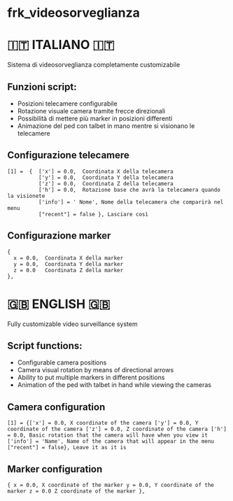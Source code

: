 # frk_videosorveglianza

# :it: ITALIANO :it:

Sistema di videosorveglianza completamente customizabile

## Funzioni script:
- Posizioni telecamere configurabile
- Rotazione visuale camera tramite frecce direzionali
- Possibilità di mettere più marker in posizioni differenti
- Animazione del ped con talbet in mano mentre si visionano le telecamere


## Configurazione telecamere
```
[1] =  {  ['x'] = 0.0,  Coordinata X della telecamera
          ['y'] = 0.0,  Coordinata Y della telecamera
          ['z'] = 0.0,  Coordinata Z della telecamera
          ['h'] = 0.0,  Rotazione base che avrà la telecamera quando la visionete
          ['info'] = ' Nome', Nome della telecamera che comparirà nel menu
          ["recent"] = false }, Lasciare così
```

## Configurazione marker
```
{ 
  x = 0.0,  Coordinata X della marker
  y = 0.0,  Coordinata Y della marker
  z = 0.0   Coordinata Z della marker
},
```










# :gb: ENGLISH :gb:

Fully customizable video surveillance system

## Script functions:
- Configurable camera positions
- Camera visual rotation by means of directional arrows
- Ability to put multiple markers in different positions
- Animation of the ped with talbet in hand while viewing the cameras


## Camera configuration
``
[1] = {['x'] = 0.0, X coordinate of the camera
           ['y'] = 0.0, Y coordinate of the camera
           ['z'] = 0.0, Z coordinate of the camera
           ['h'] = 0.0, Basic rotation that the camera will have when you view it
           ['info'] = 'Name', Name of the camera that will appear in the menu
           ["recent"] = false}, Leave it as it is
``

## Marker configuration
``
{
   x = 0.0, X coordinate of the marker
   y = 0.0, Y coordinate of the marker
   z = 0.0 Z coordinate of the marker
},
``

